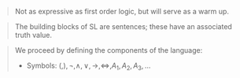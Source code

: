 > Not as expressive as first order logic, but will serve as a warm up.

> The building blocks of SL are sentences; these have an associated truth value.

> We proceed by defining the components of the language:
> 	- Symbols: $(, ), \neg, \land, \lor, \rightarrow, \iff, A_1, A_2, A_3, ...$